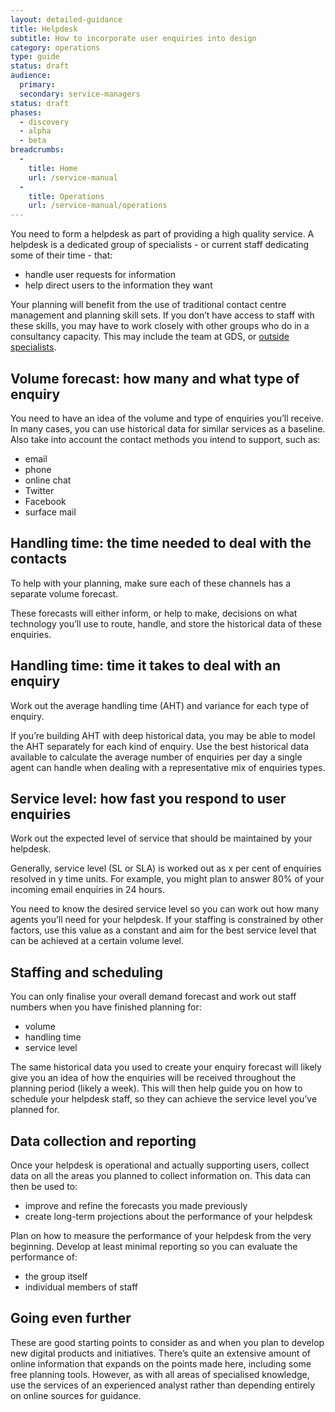 ```yaml
---
layout: detailed-guidance
title: Helpdesk
subtitle: How to incorporate user enquiries into design
category: operations
type: guide
status: draft
audience:
  primary:
  secondary: service-managers
status: draft
phases:
  - discovery
  - alpha
  - beta
breadcrumbs:
  -
    title: Home
    url: /service-manual
  -
    title: Operations
    url: /service-manual/operations
---
```


You need to form a helpdesk as part of providing a high quality service. A helpdesk is a dedicated group of specialists - or current staff dedicating some of their time - that:

* handle user requests for information
* help direct users to the information they want

Your planning will benefit from the use of traditional contact centre management and planning skill sets.
If you don’t have access to staff with these skills, you may have to work closely with other groups who do in a consultancy capacity. This may include the team at GDS, or
[outside specialists](/service-manual/the-team/working-with-specialists.html).

## Volume forecast: how many and what type of enquiry

You need to have an idea of the volume and type of enquiries you’ll receive. In many cases, you can use historical data for similar services as a baseline.
Also take into account the contact methods you intend to support, such as:

* email
* phone
* online chat
* Twitter
* Facebook
* surface mail

## Handling time: the time needed to deal with the contacts

To help with your planning, make sure each of these channels has a separate volume forecast.

These forecasts will either inform, or help to make, decisions on what technology you’ll use to route, handle, and store the historical data of these enquiries.

## Handling time: time it takes to deal with an enquiry

Work out the average handling time (AHT) and variance for each type of enquiry.

If you’re building AHT with deep historical data, you may be able to model the AHT separately for each kind of enquiry. Use the best historical data available to calculate the average number of enquiries per day a single agent can handle when dealing with a representative mix of enquiries types.


## Service level: how fast you respond to user enquiries

Work out the expected level of service that should be maintained by your helpdesk.

Generally, service level (SL or SLA) is worked out as x per cent of enquiries resolved in y time units. For example, you might plan to answer 80% of your incoming email enquiries in 24 hours.

You need to know the desired service level so you can work out how many agents you’ll need for your helpdesk. If your staffing is constrained by other factors, use this value as a constant and aim for the best service level that can be achieved at a certain volume level.


## Staffing and scheduling

You can only finalise your overall demand forecast and work out staff numbers when you have finished planning for:

* volume
* handling time
* service level

The same historical data you used to create your enquiry forecast will likely give you an idea of how the enquiries will be received throughout the planning period (likely a week). This will then help guide you on how to schedule your helpdesk staff, so they can achieve the service level you’ve planned for.

## Data collection and reporting

Once your helpdesk is operational and actually supporting users, collect data on all the areas you planned to collect information on. This data can then be used to:

* improve and refine the forecasts you made previously
* create long-term projections about the performance of your helpdesk

Plan on how to measure the performance of your helpdesk from the very beginning. Develop at least minimal reporting so you can evaluate the performance of:

* the group itself
* individual members of staff

## Going even further

These are good starting points to consider as and when you plan to develop new digital products and initiatives. There’s quite an extensive amount of online information that expands on the points made here, including some free planning tools. However, as with all areas of specialised knowledge, use the services of an experienced analyst rather than depending entirely on online sources for guidance.
